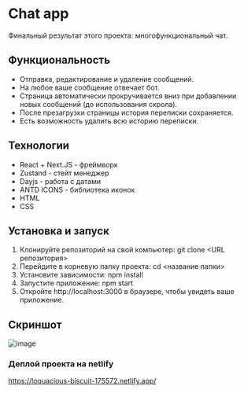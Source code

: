 # Chat app

Финальный результат этого проекта: многофункциональный чат. 

## Функциональность

* Отправка, редактирование и удаление сообщений.
* На любое ваше сообщение отвечает бот.
* Страница автоматически прокручивается вниз при добавлении новых сообщений (до использования скрола).
* После презагрузки страницы история переписки сохраняется.
* Есть возможность удалить всю историю переписки.

## Технологии

* React + Next.JS - фреймворк
* Zustand - стейт менеджер
* Dayjs - работа с датами
* ANTD ICONS - библиотека иконок
* HTML
* CSS

## Установка и запуск

1. Клонируйте репозиторий на свой компьютер: git clone <URL репозитория>
2. Перейдите в корневую папку проекта: cd <название папки>
3. Установите зависимости: npm install
4. Запустите приложение: npm start
5. Откройте http://localhost:3000 в браузере, чтобы увидеть ваше приложение.

## Скриншот
![image](https://github.com/ushink/chat-without-backend/assets/131166403/d3798b29-1181-41dd-a953-c513535bfd54)

### Деплой проекта на netlify
https://loquacious-biscuit-175572.netlify.app/
